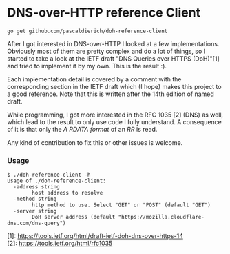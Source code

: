 # DNS-over-HTTP reference Client

`go get github.com/pascaldierich/doh-reference-client`

After I got interested in DNS-over-HTTP I looked at a few implementations.
Obviously most of them are pretty complex and do a lot of things, so I started to take a look at the IETF draft "DNS Queries over HTTPS (DoH)"[1]
and tried to implement it by my own. This is the result :).<p>

Each implementation detail is covered by a comment with the corresponding section in the IETF draft which (I hope) makes this project to a good reference.
Note that this is written after the 14th edition of named draft.<p>

While programming, I got more interested in the RFC 1035 [2] (DNS) as well, which lead to the result to only use code I fully understand. A consequence of it is that only the _A RDATA format_ of an _RR_ is read.<p>

Any kind of contribution to fix this or other issues is welcome.

### Usage
```
$ ./doh-reference-client -h
Usage of ./doh-reference-client:
  -address string
    	host address to resolve
  -method string
    	http method to use. Select "GET" or "POST" (default "GET")
  -server string
    	DoH server address (default "https://mozilla.cloudflare-dns.com/dns-query")
```

[1]: https://tools.ietf.org/html/draft-ietf-doh-dns-over-https-14 <br>
[2]: https://tools.ietf.org/html/rfc1035 <br>
